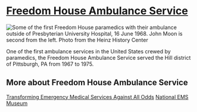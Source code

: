 # [Freedom House Ambulance Service](https://emsmuseum.org/collections/archives/service/freedomhousepa/)

![Some of the first Freedom House paramedics with their ambulance outside of Presbyterian University Hospital, 16 June 1968. John Moon is second from the left. Photo from the Heinz History Center](https://hillhistory.org/files/fullsize/c22e69c2ae10b260b62cb4449cf768d1.jpg)

One of the first ambulance services in the United States crewed by paramedics, the Freedom House Ambulance Service served the Hill district of Pittsburgh, PA from 1967 to 1975.

## More about Freedom House Ambulance Service
[Transforming Emergency Medical Services Against All Odds](https://hillhistory.org/items/show/6)
[National EMS Museum](https://emsmuseum.org/collections/archives/service/freedomhousepa/)
